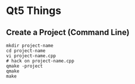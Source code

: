 Qt5 Things
==========

## Create a Project (Command Line) 

```
mkdir project-name
cd project-name
vi project-name.cpp
# hack on project-name.cpp
qmake -project
qmake
make
```
